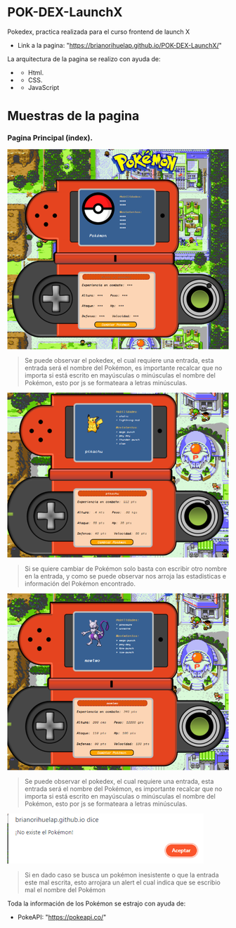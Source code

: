 # POK-DEX-LaunchX
Pokedex, practica realizada para el curso frontend de launch X

-  Link a la pagina: "https://brianorihuelap.github.io/POK-DEX-LaunchX/"

 La arquitectura de la pagina se realizo con ayuda de:
- - Html.
- - CSS.
- - JavaScript

# Muestras de la pagina 

### Pagina Principal (index).

![Pagina Principal](/capturas/1.1.PNG)
> Se puede observar el pokedex, el cual requiere una entrada, esta entrada será el nombre del Pokémon, es importante recalcar que no importa si está escrito en mayúsculas o minúsculas el nombre del Pokémon, esto por js se formateara a letras minúsculas.

![Busqueda de Pokémon](/capturas/3.PNG)
> Si se quiere cambiar de Pokémon solo basta con escribir otro nombre en la entrada, y como se puede observar nos arroja las estadisticas e información del Pokémon encontrado.

![Busqueda de Pokémon 2](/capturas/4.PNG)
> Se puede observar el pokedex, el cual requiere una entrada, esta entrada será el nombre del Pokémon, es importante recalcar que no importa si está escrito en mayúsculas o minúsculas el nombre del Pokémon, esto por js se formateara a letras minúsculas.

![Busqueda de Pokémon 2](/capturas/5.PNG)
> Si en dado caso se busca un pokémon inesistente o que la entrada este mal escrita, esto arrojara un alert el cual indica que se escribio mal el nombre del Pokémon

Toda la información de los Pokémon se estrajo con ayuda de:
- PokeAPI: "https://pokeapi.co/"

